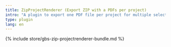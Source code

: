 ```yaml
---
title: ZipProjectRenderer (Export ZIP with a PDFs per project)
intro: "A plugin to export one PDF file per project for multiple selected projects."
type: plugin
lang: en
---
```


{% include store/gbs-zip-projectrenderer-bundle.md %}
